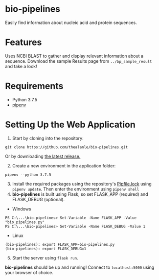 # bio-pipelines
Easily find information about nucleic acid and protein sequences.




# Features
Uses NCBI BLAST to gather and display relevant information about a sequence.
Download the sample Results page from `../bp_sample_result` and take a look!

# Requirements
* Python 3.7.5
* [pipenv](https://github.com/pypa/pipenv)

# Setting Up the Web Application

1. Start by cloning into the repository:
```
git clone https://github.com/thealanle/bio-pipelines.git
```
Or by downloading [the latest release.](https://github.com/thealanle/bio-pipelines/releases)

2. Create a new environment in the application folder:
```
pipenv --python 3.7.5
```

3. Install the required packages using the repository's [Pipfile.lock](../Pipfile.lock) using `pipenv update`.
Then enter the environment using `pipenv shell`
4. **bio-pipelines** is built using Flask, so set FLASK_APP (required) and FLASK_DEBUG (optional).
* Windows
```
PS C:\...\bio-pipelines> Set-Variable -Name FLASK_APP -Value "bio_pipelines.py"
PS C:\...\bio-pipelines> Set-Variable -Name FLASK_DEBUG -Value 1
```

* Linux
```
(bio-pipelines): export FLASK_APP=bio-pipelines.py
(bio-pipelines): export FLASK_DEBUG=1
```
5. Start the server using `flask run`.

**bio-pipelines** should be up and running! Connect to `localhost:5000` using your browser of choice.
